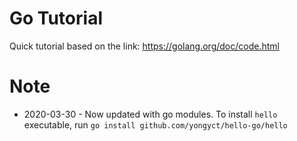 # Go Tutorial
Quick tutorial based on the link: https://golang.org/doc/code.html

# Note
* 2020-03-30 - Now updated with go modules. To install `hello` executable, run `go install github.com/yongyct/hello-go/hello`
